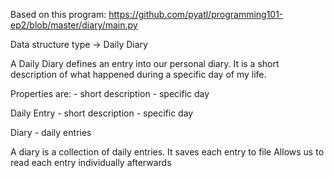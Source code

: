 Based on this program: https://github.com/pyatl/programming101-ep2/blob/master/diary/main.py


Data structure type -> Daily Diary

A Daily Diary defines an entry into our personal diary. It is a short description of what happened during a specific day of my life.

Properties are:
    - short description
    - specific day

Daily Entry
    - short description
    - specific day


Diary
    - daily entries


A diary is a collection of daily entries.
It saves each entry to file
Allows us to read each entry individually afterwards

